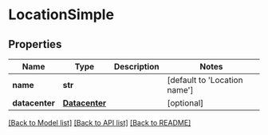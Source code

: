 # LocationSimple

## Properties
Name | Type | Description | Notes
------------ | ------------- | ------------- | -------------
**name** | **str** |  | [default to 'Location name']
**datacenter** | [**Datacenter**](Datacenter.md) |  | [optional] 

[[Back to Model list]](../README.md#documentation-for-models) [[Back to API list]](../README.md#documentation-for-api-endpoints) [[Back to README]](../README.md)


